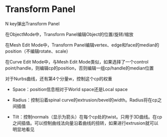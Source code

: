 # Transform Panel

N key弹出Transform Panel

在ObjectMode中，Transform Panel编辑Object的位置/旋转/缩放

在Mesh Edit Mode中，Transform Panel编辑vertex、edge和face的median的position（不编辑rotate、scale）

在Curve Edit Mode中，与Mesh Edit Mode类似，如果选择了一个control point/handle，则编辑cp的position，否则编辑一组cp/handle的median位置

对于Nurbs曲线，还有第4个分量w，控制这个cp的权重

- Space：position信息相对于World space还是Local space

- Radius：控制沿着spinal curve的extrusion/bevel的width。Radius将在cp之间插值

- Tilt：控制normals（显示为箭头）在每个cp处的twist。只用于3D曲线。在cp之间插值。可以控制曲线法向量沿着曲线的扭转，如果进行extrusion就可以明显地看见

